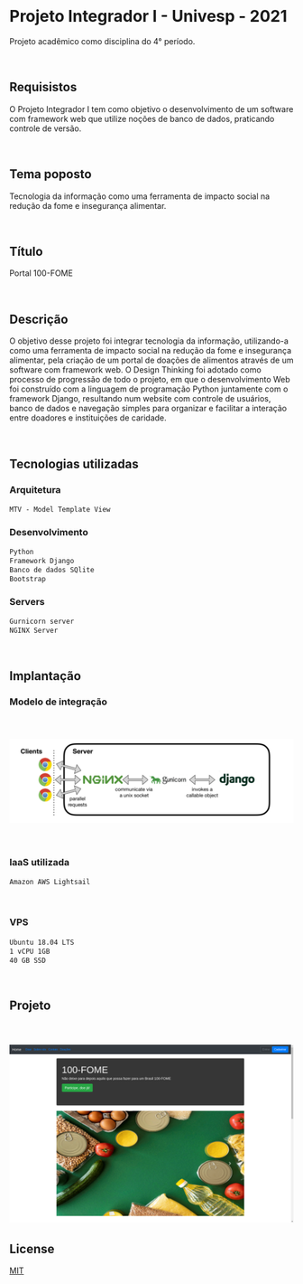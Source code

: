 <br />

# Projeto Integrador I - Univesp - 2021
Projeto acadêmico como disciplina do 4° período.

<br />

## Requisistos
O Projeto Integrador I tem como objetivo o desenvolvimento de um software com framework web 
que utilize noções de banco de dados, praticando controle de versão.

<br />

## Tema poposto
Tecnologia da informação como uma ferramenta de impacto social na redução da
fome e insegurança alimentar.

<br />

## Título
Portal 100-FOME

<br />

## Descrição 
O objetivo desse projeto foi integrar
tecnologia da informação, utilizando-a como uma ferramenta de impacto social na redução da
fome e insegurança alimentar, pela criação de um portal de doações de alimentos através de um
software com framework web. O Design Thinking foi adotado como processo de progressão de
todo o projeto, em que o desenvolvimento Web foi construído com a linguagem de programação
Python juntamente com o framework Django, resultando num website com controle de usuários,
banco de dados e navegação simples para organizar e facilitar a interação entre doadores e
instituições de caridade.

<br />

## Tecnologias utilizadas
### Arquitetura
```
MTV - Model Template View
```

### Desenvolvimento
```
Python
Framework Django
Banco de dados SQlite
Bootstrap

```
### Servers 
```
Gurnicorn server
NGINX Server
```
<br />

## Implantação

### Modelo de integração
<br />
<h3 align="center">
  <img src="img1.png" width="1000">
</h3><br />

### IaaS utilizada
```
Amazon AWS Lightsail
```
<br />

### VPS 
```
Ubuntu 18.04 LTS
1 vCPU 1GB
40 GB SSD
```
<br />

## Projeto 
<br />
<h3 align="center">
  <img src="img2.png" width="1000">
</h3>

## License
[MIT](https://choosealicense.com/licenses/mit/)
